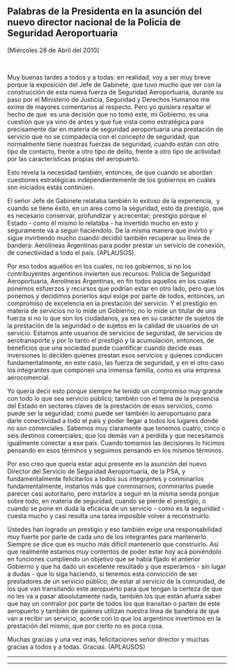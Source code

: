 Palabras de la Presidenta en la asunción del nuevo director nacional de la Policía de Seguridad Aeroportuaria
-------------------------------------------------------------------------------------------------------------

[Miércoles 28 de Abril del 2010]

 

Muy buenas tardes a todos y a todas: en realidad, voy a ser muy breve
porque la exposición del Jefe de Gabinete, que tuvo mucho que ver con la
construcción de esta nueva fuerza de Seguridad Aeroportuaria, durante su
paso por el Ministerio de Justicia, Seguridad y Derechos Humanos me
exime de mayores comentarios al respecto. Pero yo quisiera resaltar el
hecho de que  es una decisión que no tomó este, mi Gobierno, es una
cuestión que ya vino de antes y que fue vista como estratégica para
precisamente dar en materia de seguridad aeroportuaria una prestación de
servicio que no se compadecía con el concepto de seguridad, que
normalmente tiene nuestras fuerzas de seguridad, cuando están con otro
tipo de contacto, frente a otro tipo de delito, frente a otro tipo de
actividad por las características propias del aeropuerto.

Esto revela la necesidad también, entonces, de que cuando se abordan
cuestiones estratégicas independientemente de los gobiernos en cuáles
son iniciados estás continúen.

El señor Jefe de Gabinete relataba también lo exitoso de la
experiencia,  y cuando se tiene éxito, en un área como la seguridad,
esto da prestigio, que es necesario conservar, profundizar y acrecentar;
prestigio porque el Estado - como él mismo lo relataba - ha invertido
mucho en esto y seguramente va a seguir haciéndolo. De la misma manera
que invirtió y sigue invirtiendo mucho cuando decidió también recuperar
su línea de bandera: Aerolíneas Argentinas para poder prestar un
servicio de conexión, de conectividad a todo el país. (APLAUSOS).

Por eso todos aquellos en los cuales, no los gobiernos, si no los
contribuyentes argentinos invierten sus recursos: Policía de Seguridad
Aeroportuaria, Aerolíneas Argentinas, en fin todos aquellos en los
cuales ponemos esfuerzos y recursos que podrían estar en otro lado, pero
que los ponemos y decidimos ponerlos aquí exige por parte de todos,
entonces, un compromiso de excelencia en la prestación del servicio. Y
el prestigio en materia de servicios no lo mide un Gobierno; no lo mide
un titular de una fuerza si no lo que son los ciudadanos, ya sea en su
carácter de sujetos de la prestación de la seguridad o de sujetos en la
calidad de usuarios de un servicio. Estamos ante usuarios de servicios
de seguridad, de servicios de aerotransporte y por lo tanto el prestigio
y la acumulación, entonces, de beneficios que una sociedad puede
cuantificar cuando decide esas inversiones lo deciden quienes prestan
esos servicios y quienes conducen fundamentalmente, en este caso, las
fuerza de seguridad, y en el otro caso los integrantes que componen una
inmensa familia, como es una empresa aerocomercial.

Yo quería decir esto porque siempre he tenido un compromiso muy grande
con todo lo que sea servicio público; también con el tema de la
presencia del Estado en sectores claves de la prestación de esos
servicios, como puede ser la seguridad; como puede ser también lo
aeroportuario para darle conectividad a todo el país y poder llegar a
todos los lugares donde no son comerciales. Sabemos muy claramente que
tenemos cuatro, cinco o seis destinos comerciales; que los demás van a
perdida y que necesitamos igualmente conectar a ese país. Cuando tomamos
las decisiones lo hicimos pensando en esos términos y seguimos pensando
en los mismos términos.

Por eso creo que quería estar aquí presente en la asunción del nuevo
Director del Servicio de Seguridad Aeroportuaria, de la PSA, y
fundamentalmente felicitarlos a todos sus integrantes y conminarlos
fundamentalmente, instarlos más que conminarnos; conminarlos puede
parecer casi autoritario, pero instarlos a seguir en la misma senda
porque sobre todo, en materia de seguridad, cuando se pierde el
prestigio, o cuando se pone en duda la eficacia de un servicio - como es
la seguridad - cuesta mucho y casi resulta una tarea imposible volver a
reconstruirlo.

Ustedes han logrado un prestigio y eso también exige una responsabilidad
muy fuerte por parte de cada uno de los integrantes para mantenerlo.
Siempre se dice que es mucho más difícil mantenerlo que construirlo. Así
que realmente estamos muy contentos de poder estar hoy acá poniéndolo en
funciones cumpliendo un objetivo que se había fijado el anterior
Gobierno y que ha dado un excelente resultado y que esperamos - sin
lugar a dudas - que lo siga haciendo, si tenemos esta convicción de ser
prestadores de un servicio público, de estar al servicio de la
comunidad, de los que van transitando este aeropuerto para que tengan la
certeza de que no les va a pasar absolutamente nada, también los que
están afuera saber que hay un contralor por parte de todos los que
transitan o parten de este aeropuerto y tambièn de quienes utilizan
nuestra línea de bandera de que van a recibir un servicio, acorde con lo
que los argentinos invertimos en la prestación del mismo, que por cierto
no es poca cosa.

Muchas gracias y una vez más, felicitaciones señor director y muchas
gracias a todos y a todas. Gracias. (APLAUSOS)             

****

****
